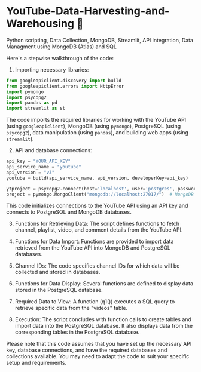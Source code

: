 # YouTube-Data-Harvesting-and-Warehousing 🔴
Python scripting, Data Collection, MongoDB, Streamlit, API integration, Data Managment using MongoDB (Atlas) and SQL

Here's a stepwise walkthrough of the code:

1. Importing necessary libraries:
```python
from googleapiclient.discovery import build
from googleapiclient.errors import HttpError
import pymongo
import psycopg2
import pandas as pd
import streamlit as st
```
The code imports the required libraries for working with the YouTube API (using `googleapiclient`), MongoDB (using `pymongo`), PostgreSQL (using `psycopg2`), data manipulation (using `pandas`), and building web apps (using `streamlit`).

2. API and database connections:
```python
api_key = "YOUR_API_KEY"
api_service_name = "youtube"
api_version = "v3"
youtube = build(api_service_name, api_version, developerKey=api_key)

ytproject = psycopg2.connect(host='localhost', user='postgres', password='1234', database='youtube')  # PostgreSQL connection
project = pymongo.MongoClient("mongodb://localhost:27017/")  # MongoDB connection
```
This code initializes connections to the YouTube API using an API key and connects to PostgreSQL and MongoDB databases.

3. Functions for Retrieving Data:
The script defines functions to fetch channel, playlist, video, and comment details from the YouTube API.

4. Functions for Data Import:
Functions are provided to import data retrieved from the YouTube API into MongoDB and PostgreSQL databases.

5. Channel IDs:
The code specifies channel IDs for which data will be collected and stored in databases.

6. Functions for Data Display:
Several functions are defined to display data stored in the PostgreSQL database.

7. Required Data to View:
A function (q1()) executes a SQL query to retrieve specific data from the "videos" table.

8. Execution:
The script concludes with function calls to create tables and import data into the PostgreSQL database. It also displays data from the corresponding tables in the PostgreSQL database.

Please note that this code assumes that you have set up the necessary API key, database connections, and have the required databases and collections available. You may need to adapt the code to suit your specific setup and requirements.

